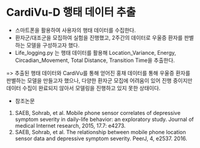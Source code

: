 # CardiVu-D 행태 데이터 추출

- 스마트폰을 활용하여 사용자의 행태 데이터를 수집한다.
- 환자군/대조군을 모집하여 실험을 진행했고, 2주간의 데이터로 우울증 환자를 판별하는 모델을 구성하고자 했다.
- Life_logging.py 는 행태 데이터를 활용해 Location_Variance, Energy, Circadian_Movement, Total Distance, Transition Time을 추출한다.

=> 추출된 행태 데이터와 CardiVu를 통해 얻어진 홍채 데이터를 통해 우울증 환자를 판별하는 모델을 만들고자 했으나, 다양한 환자군 모집에 어려움이 있어 진행 중이지만 데이터 수집이 완료되지 않아서 모델링을 진행하고 있지 못한 상태이다.

- 참조논문
1) SAEB, Sohrab, et al. Mobile phone sensor correlates of depressive symptom severity in daily-life behavior: an exploratory study. Journal of medical Internet research, 2015, 17.7: e4273.
2) SAEB, Sohrab, et al. The relationship between mobile phone location sensor data and depressive symptom severity. PeerJ, 4, e2537. 2016.
